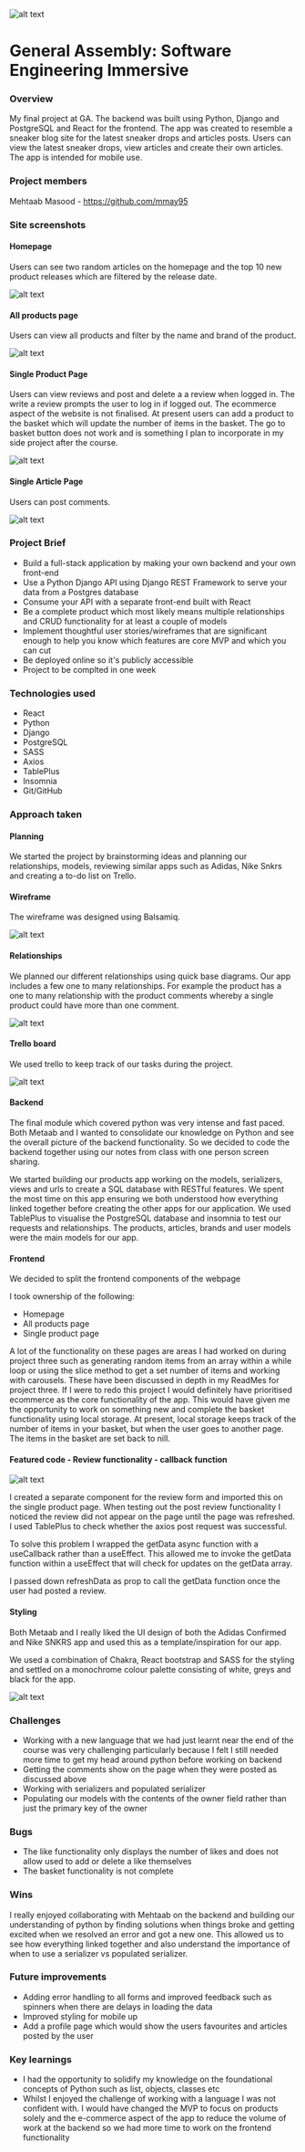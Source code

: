 
![alt text](https://i.imgur.com/lzVI3d8.png)

# General Assembly: Software Engineering Immersive

### Overview

My final project at GA. The backend was built using Python, Django and PostgreSQL and React for the frontend. The app was created to resemble a sneaker blog site for the latest sneaker drops and articles posts. Users can view the latest sneaker drops, view articles and create their own articles. The app is intended for mobile use. 

### Project members 

Mehtaab Masood - https://github.com/mmay95 

### Site screenshots 

#### Homepage

Users can see two random articles on the homepage and the top 10 new product releases which are filtered by the release date. 

 ![alt text](https://i.imgur.com/HCv9JlA.jpg)
 

#### All products page

Users can view all products and filter by the name and brand of the product.

 ![alt text](https://i.imgur.com/2ZFN0lS.jpg)
 

#### Single Product Page

Users can view reviews and post and delete a 
a review when logged in. The write a review prompts the user to log in if logged out. The ecommerce aspect of the website is not finalised. At present users can add a product 
to the basket which will update the number 
of items in the basket. The go to basket button does not work and is something I plan to incorporate in my side project after the course.

 ![alt text](https://i.imgur.com/Tryu0bj.jpg)


#### Single Article Page

Users can post comments.

![alt text](https://i.imgur.com/IWvWOz4.jpg)


### Project Brief

- Build a full-stack application by making your own backend and your own front-end
- Use a Python Django API using Django REST Framework to serve your data from a Postgres database
- Consume your API with a separate front-end built with React
- Be a complete product which most likely means multiple relationships and CRUD functionality for at least a couple of models
- Implement thoughtful user stories/wireframes that are significant enough to help you know which features are core MVP and which you can cut
- Be deployed online so it's publicly accessible
- Project to be complted in one week

### Technologies used

- React
- Python 
- Django
- PostgreSQL
- SASS
- Axios
- TablePlus
- Insomnia
- Git/GitHub


### Approach taken 

#### Planning

We started the project by brainstorming ideas and planning our relationships, models, reviewing similar apps such as Adidas, Nike Snkrs and creating a to-do list on Trello.

#### Wireframe

The wireframe was designed using Balsamiq.

![alt text](https://i.imgur.com/PuF8CYW.jpg)

#### Relationships

We planned our different relationships using quick base diagrams. Our app includes a few one to many relationships. For example the product has a one to many relationship with the product comments whereby a single product could have more than one comment.

![alt text](https://i.imgur.com/RyLdpKv.jpg)

#### Trello board 

We used trello to keep track of our tasks during the project.

![alt text](https://i.imgur.com/0D8aBv1.jpg)


#### Backend 

The final module which covered python was very intense and fast paced. Both Metaab and I wanted to consolidate our knowledge on Python and see the overall picture of the backend functionality. So we decided to code the backend together using our notes from class with one person screen sharing. 

We started building our products app working on the models, serializers, views and urls to create a SQL database with RESTful features. We spent the most time on this app ensuring we both understood how everything linked together before creating the other apps for our application. We used TablePlus to visualise the PostgreSQL database and insomnia to test our requests and relationships. The products, articles, brands and user models were the main models for our app. 

#### Frontend 

We decided to split the frontend components of the webpage

I took ownership of the following:


- Homepage 
- All products page 
- Single product page

A lot of the functionality on these pages are areas I had worked on during project three such as generating random items from an array within a while loop or using the slice method to get a set number of items and working with carousels. These have been discussed in depth in my ReadMes for project three. If I were to redo this project I would definitely have prioritised ecommerce as the core functionality of the app. This would have given me the opportunity to work on something new and complete the basket functionality using local storage. At present, local storage keeps track of the number of items in your basket, but when the user goes to another page. The items in the basket are set back to nill.

#### Featured code - Review functionality - callback function

![alt text](https://i.imgur.com/MNuleAm.jpg)

I created a separate component for the review form and imported this on the single product page. When testing out the post review functionality I noticed the review did not appear on the page until the page was refreshed. I used TablePlus to check whether the axios post request was successful. 

To solve this problem I wrapped the getData async function with a useCallback rather than a useEffect. This allowed me to invoke the getData function within a useEffect that will check for 
updates on the getData array. 

I passed down refreshData as prop to call the getData function once the user had posted a review.

#### Styling 

Both Metaab and I really liked the UI design of both the Adidas Confirmed and Nike SNKRS app and used this as a template/inspiration for our app.

We used a combination of Chakra, React bootstrap and SASS for the styling and settled on a monochrome colour palette consisting of white, greys and black for the app.


![alt text](https://i.imgur.com/BY6I54I.jpg)


### Challenges 

- Working with a new language that we had just learnt near the end of the course was very challenging particularly because I felt I still needed more time to get my head around python before working on backend
- Getting the comments show on the page when they were posted as discussed above
- Working with serializers and populated serializer
- Populating our models with the contents of the owner field rather than just the primary key of the owner 

### Bugs 

- The like functionality only displays the number of likes and does not allow used to add or delete a like themselves
- The basket functionality is not complete 
 
### Wins 

I really enjoyed collaborating with Mehtaab on the backend and building our understanding of python by finding solutions when things broke and getting excited when we resolved an error and got a new one. This allowed us to see how everything linked together and also understand the importance of when to use a serializer vs populated serializer.

### Future improvements 

- Adding error handling to all forms and improved feedback such as spinners when there are delays in loading the data
- Improved styling for mobile up 
- Add a profile page which would show the users favourites and articles posted by the user


### Key learnings 

- I had the opportunity to solidify my knowledge on the foundational concepts of Python such as list, objects, classes etc
- Whilst I enjoyed the challenge of working with a language I was not confident with. I would have changed the MVP to focus on products solely and the e-commerce aspect of the app to reduce the volume of work at the backend so we had more time to work on the frontend functionality




